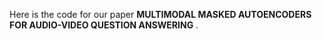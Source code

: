 Here is the code for our paper **MULTIMODAL MASKED AUTOENCODERS FOR AUDIO-VIDEO QUESTION ANSWERING** .
